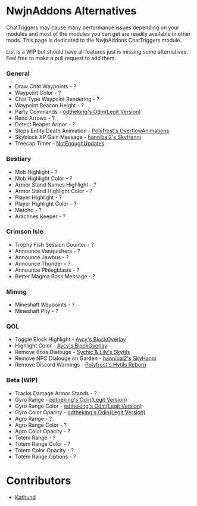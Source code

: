 # NwjnAddons Alternatives

ChatTriggers may cause many performance issues depending on your modules and most of the modules you can get are readily available in other mods. This page is dedicated to the NwjnAddons ChatTriggers module.

List is a WIP but should have all features just is missing some alternatives. Feel free to make a pull request to add them.

### General

* Draw Chat Waypoints - ?
* Waypoint Color - ?
* Chat Type Waypoint Rendering - ?
* Waypoint Beacon Height - ?
* Party Commands - [odtheking's Odin(Legit Version)](https://github.com/odtheking/Odin/releases/latest)
* Rend Arrows - ?
* Detect Reaper Armor - ?
* Stops Entity Death Animation - [Polyfrost's OverflowAnimations](https://modrinth.com/mod/animations)
* Skyblock XP Gain Message - [hannibal2's SkyHanni](https://modrinth.com/mod/skyhanni)
* Treecap Timer - [NotEnoughUpdates](https://modrinth.com/mod/notenoughupdates)

### Bestiary

* Mob Highlight - ?
* Mob Highlight Color - ?
* Armor Stand Names Highlight - ?
* Armor Stand Highlight Color - ?
* Player Highlight - ?
* Player Highlight Color - ?
* Matcho - ?
* Arachnes Keeper - ?

### Crimson Isle

* Trophy Fish Session Counter - ?
* Announce Vanquishers - ?
* Announce Jawbus - ?
* Announce Thunder - ?
* Announce Plhlegblasts - ?
* Better Magma Boss Message - ?

### Mining

* Mineshaft Waypoints - ?
* Mineshaft Pity - ?

### QOL

* Toggle Block Highlight - [Aycy's BlockOverlay](https://skyclient-files.pages.dev/Block_Overlay_4.0.3.jar)
* Highlight Color - [Aycy's BlockOverlay](https://skyclient-files.pages.dev/Block_Overlay_4.0.3.jar)
* Remove Boss Dialouge - [Sychic & Lily's Skytils](https://github.com/Skytils/SkytilsMod/releases/latest)
* Remove NPC Dialouge on Garden - [hannibal2's SkyHanni](https://modrinth.com/mod/skyhanni)
* Remove Discord Warnings - [Polyfrost's Hytils Reborn](https://modrinth.com/mod/hytils)

### Beta (WIP)

* Tracks Damage Armor Stands - ?
* Gyro Range - [odtheking's Odin(Legit Version)](https://github.com/odtheking/Odin/releases/latest)
* Gyro Range Color - [odtheking's Odin(Legit Version)](https://github.com/odtheking/Odin/releases/latest)
* Gyro Color Opacity - [odtheking's Odin(Legit Version)](https://github.com/odtheking/Odin/releases/latest)
* Agro Range - ?
* Agro Range Color - ?
* Agro Color Opacity - ?
* Totem Range - ?
* Totem Range Color - ?
* Totem Color Opacity - ?
* Totem Range Options - ?

# Contributors

* [Kathund](https://github.com/Kathund)
